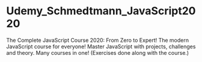 # Udemy_Schmedtmann_JavaScript2020
The Complete JavaScript Course 2020: From Zero to Expert! The modern JavaScript course for everyone! Master JavaScript with projects, challenges and theory. Many courses in one! (Exercises done along with the course.)
